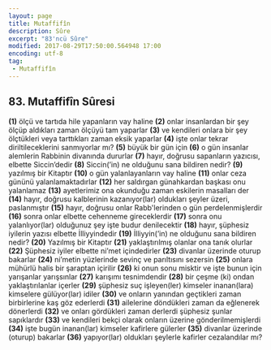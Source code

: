 ```yaml
---
layout: page
title: Mutaffifîn
description: Sûre
excerpt: "83'ncü Sûre"
modified: 2017-08-29T17:50:00.564948 17:00
encoding: utf-8
tag: 
 - Mutaffifîn
---
```


## 83. Mutaffifîn Sûresi

**(1)** ölçü ve tartıda hile yapanların vay haline
**(2)** onlar insanlardan bir şey ölçüp aldıkları zaman ölçüyü tam yaparlar	
**(3)** ve kendileri onlara bir şey ölçtükleri veya tarttıkları zaman eksik yaparlar
**(4)** işte onlar tekrar diriltileceklerini sanmıyorlar mı?
**(5)** büyük bir gün için
**(6)** o gün insanlar alemlerin Rabbinin divanında dururlar
**(7)** hayır, doğrusu sapanların yazıcısı, elbette Siccin’dedir
**(8)** Siccin(’in) ne olduğunu sana bildiren nedir?
**(9)** yazılmış bir Kitaptır
**(10)** o gün yalanlayanların vay haline
**(11)** onlar ceza gününü yalanlamaktadırlar
**(12)** her saldırgan günahkardan başkası onu yalanlamaz
**(13)** ayetlerimiz ona okunduğu zaman eskilerin masalları der
**(14)** hayır, doğrusu kalblerinin kazanıyor(lar) oldukları şeyler üzeri, paslanmıştır
**(15)** hayır, doğrusu onlar Rabb'lerinden o gün perdelenmişlerdir
**(16)** sonra onlar elbette cehenneme gireceklerdir
**(17)** sonra onu yalanlıyor(lar) olduğunuz şey işte budur denilecektir
**(18)** hayır, şüphesiz iyilerin yazısı elbette İlliyyindedir
**(19)** İlliyyin(’in) ne olduğunu sana bildiren nedir?
**(20)** Yazılmış bir Kitaptır
**(21)** yaklaştırılmış olanlar ona tanık olurlar
**(22)** Şüphesiz iyiler elbette ni’met içindedirler
**(23)** divanlar üzerinde oturup bakarlar
**(24)** ni’metin yüzlerinde sevinç ve parıltısını sezersin
**(25)** onlara mühürlü halis bir şaraptan içirilir
**(26)** ki onun sonu misktir ve işte bunun için yarışanlar yarışsınlar
**(27)** karışımı tesnimdendir
**(28)** bir çeşme (ki) ondan yaklaştırılanlar içerler
**(29)** şüphesiz suç işleyen(ler) kimseler inanan(lara) kimselere gülüyor(lar) idiler
**(30)** ve onların yanından geçtikleri zaman birbirlerine kaş göz ederlerdi
**(31)** ailelerine döndükleri zaman da eğlenerek dönerlerdi
**(32)** ve onları gördükleri zaman derlerdi şüphesiz şunlar sapıklardır
**(33)** ve kendileri bekçi olarak onların üzerine gönderilmemişlerdi 
**(34)** işte bugün inanan(lar) kimseler kafirlere gülerler
**(35)** divanlar üzerinde (oturup) bakarlar
**(36)** yapıyor(lar) oldukları şeylerle kafirler cezalandılar mı?

